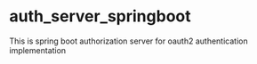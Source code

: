 # auth_server_springboot
This is spring boot authorization server for oauth2 authentication implementation 
